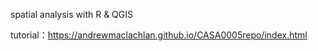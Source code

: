 spatial analysis with R & QGIS

tutorial：https://andrewmaclachlan.github.io/CASA0005repo/index.html
